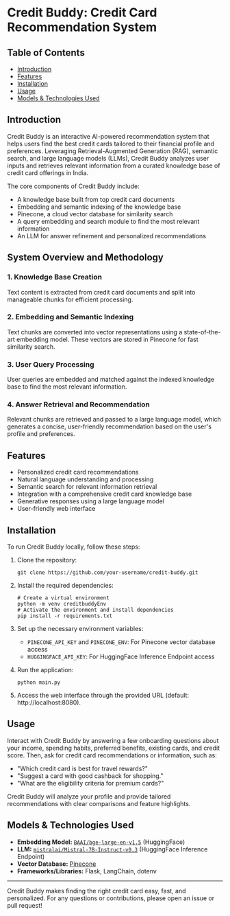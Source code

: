

# Credit Buddy: Credit Card Recommendation System

## Table of Contents
- [Introduction](#introduction)
- [Features](#features)
- [Installation](#installation)
- [Usage](#usage)
- [Models & Technologies Used](#models--technologies-used)

## Introduction
Credit Buddy is an interactive AI-powered recommendation system that helps users find the best credit cards tailored to their financial profile and preferences. Leveraging Retrieval-Augmented Generation (RAG), semantic search, and large language models (LLMs), Credit Buddy analyzes user inputs and retrieves relevant information from a curated knowledge base of credit card offerings in India.

The core components of Credit Buddy include:
- A knowledge base built from top credit card documents
- Embedding and semantic indexing of the knowledge base
- Pinecone, a cloud vector database for similarity search
- A query embedding and search module to find the most relevant information
- An LLM for answer refinement and personalized recommendations

## System Overview and Methodology

### 1. Knowledge Base Creation
Text content is extracted from credit card documents and split into manageable chunks for efficient processing.

### 2. Embedding and Semantic Indexing
Text chunks are converted into vector representations using a state-of-the-art embedding model. These vectors are stored in Pinecone for fast similarity search.

### 3. User Query Processing
User queries are embedded and matched against the indexed knowledge base to find the most relevant information.

### 4. Answer Retrieval and Recommendation
Relevant chunks are retrieved and passed to a large language model, which generates a concise, user-friendly recommendation based on the user's profile and preferences.

## Features
- Personalized credit card recommendations
- Natural language understanding and processing
- Semantic search for relevant information retrieval
- Integration with a comprehensive credit card knowledge base
- Generative responses using a large language model
- User-friendly web interface

## Installation
To run Credit Buddy locally, follow these steps:

1. Clone the repository:
   ```
   git clone https://github.com/your-username/credit-buddy.git
   ```

2. Install the required dependencies:
   ```
   # Create a virtual environment
   python -m venv creditbuddyEnv
   # Activate the environment and install dependencies
   pip install -r requirements.txt
   ```

3. Set up the necessary environment variables:
   - `PINECONE_API_KEY` and `PINECONE_ENV`: For Pinecone vector database access
   - `HUGGINGFACE_API_KEY`: For HuggingFace Inference Endpoint access

4. Run the application:
   ```
   python main.py
   ```

5. Access the web interface through the provided URL (default: http://localhost:8080).

## Usage
Interact with Credit Buddy by answering a few onboarding questions about your income, spending habits, preferred benefits, existing cards, and credit score. Then, ask for credit card recommendations or information, such as:
- "Which credit card is best for travel rewards?"
- "Suggest a card with good cashback for shopping."
- "What are the eligibility criteria for premium cards?"

Credit Buddy will analyze your profile and provide tailored recommendations with clear comparisons and feature highlights.

## Models & Technologies Used
- **Embedding Model:** [`BAAI/bge-large-en-v1.5`](https://huggingface.co/BAAI/bge-large-en-v1.5) (HuggingFace)
- **LLM:** [`mistralai/Mistral-7B-Instruct-v0.3`](https://huggingface.co/mistralai/Mistral-7B-Instruct-v0.3) (HuggingFace Inference Endpoint)
- **Vector Database:** [Pinecone](https://www.pinecone.io/)
- **Frameworks/Libraries:** Flask, LangChain, dotenv

---

Credit Buddy makes finding the right credit card easy, fast, and personalized. For any questions or contributions, please open an issue or pull request!
